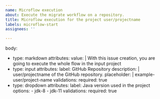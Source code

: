 ```yaml
---
name: Microflow execution
about: Execute the migrate workflow on a repository.
title: Microflow execution for the project user/projectname
labels: microflow-start
assignees: ''

---
```


body:
  - type: markdown
    attributes:
      value: |
        With this issue creation, you are going to execute the whole flow in the input project
  - type: input
    attributes:
      label: GitHub Repository
      description: |
        user/projectname of the GitHub repository.
      placeholder: |
        example-user/project-name
    validations:
      required: true
  - type: dropdown
    attributes:
      label: Java version used in the project
      options:
        - jdk-8
        - jdk-11
    validations:
      required: true

